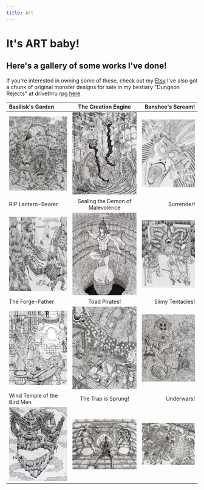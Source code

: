 ```yaml
---
title: Art
---
```

# It's ART baby!
## Here's a gallery of some works I've done!
If you're interested in owning some of these, check out my [Etsy](https://www.etsy.com/shop/OmegaEarthArt/)
I've also got a chunk of original monster designs for sale in my bestiary "Dungeon Rejects" at drivethru rpg [here](https://www.drivethrurpg.com/product/439285/Dungeon-Rejects?affiliate_id=1515148)



| Basilisk's Garden | The Creation Engine | Banshee's Scream! |
|:---|:---:|---:|
| [![Image](./assets/images/basilisk_thumb.jpg)](./assets/images/basilisk.jpg) | [![Image](./assets/images/creation_thumb.jpg)](./assets/images/creation.jpg) | [![Image](./assets/images/banshee_thumb.jpg)](./assets/images/banshee.jpg) |
| RIP Lantern-Bearer | Sealing the Demon of Malevolence | Surrender! |
| [![Image](./assets/images/lantern_thumb.jpg)](./assets/images/lantern.jpg) | [![Image](./assets/images/sealing_thumb.jpg)](./assets/images/sealing.jpg) | [![Image](./assets/images/surrender_thumb.jpg)](./assets/images/surrender.jpg) |
| The Forge-Father| Toad Pirates! | Slimy Tentacles!
| [![Image](./assets/images/forge_thumb.jpg)](./assets/images/forge.jpg) | [![Image](./assets/images/pirates_thumb.jpg)](./assets/images/pirates.jpg) | [![Image](./assets/images/tentacles_thumb.jpg)](./assets/images/tentacles.jpg) |
| Wind Temple of the Bird Men | The Trap is Sprung! | Underwars! |
| [![Image](./assets/images/wind_thumb.jpg)](./assets/images/wind.jpg) | [![Image](./assets/images/trap_thumb.jpg)](./assets/images/trap.jpg) | [![Image](./assets/images/under_thumb.jpg)](./assets/images/under.jpg) |
